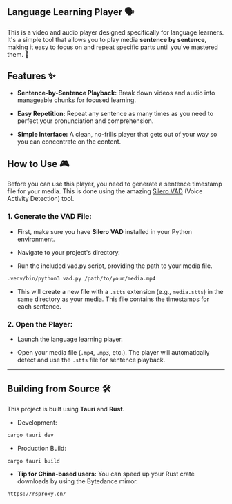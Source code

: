 ## Language Learning Player 🗣️

This is a video and audio player designed specifically for language learners. 
It's a simple tool that allows you to play media **sentence by sentence**, 
making it easy to focus on and repeat specific parts until you've mastered them. 🚀

## Features ✨

- **Sentence-by-Sentence Playback:** Break down videos and audio into manageable 
chunks for focused learning.

- **Easy Repetition:** Repeat any sentence as many times as you need to perfect 
your pronunciation and comprehension.

- **Simple Interface:** A clean, no-frills player that gets out of your way so 
you can concentrate on the content.

## How to Use 🎮

Before you can use this player, you need to generate a sentence timestamp file 
for your media. This is done using the amazing [Silero VAD](https://github.com/snakers4/silero-vad) 
(Voice Activity Detection) tool.

### 1. Generate the VAD File:

- First, make sure you have **Silero VAD** installed in your Python environment.

- Navigate to your project's directory.

- Run the included vad.py script, providing the path to your media file.

```bash
.venv/bin/python3 vad.py /path/to/your/media.mp4
```

- This will create a new file with a `.stts` extension (e.g., `media.stts`) in 
the same directory as your media. This file contains the timestamps for each sentence.

### 2. Open the Player:

- Launch the language learning player.

- Open your media file (`.mp4`, `.mp3`, etc.). The player will automatically 
detect and use the `.stts` file for sentence playback.

<hr/>

## Building from Source 🛠️

This project is built using **Tauri** and **Rust**.

- Development:

```bash
cargo tauri dev
```

- Production Build:

```bash
cargo tauri build
```

- **Tip for China-based users:** You can speed up your Rust crate downloads by 
using the Bytedance mirror.

```
https://rsproxy.cn/
```
